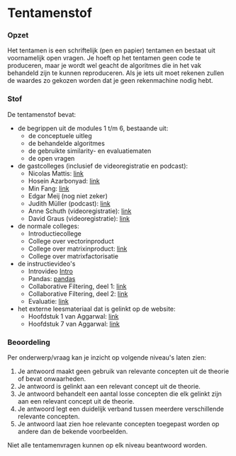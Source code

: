 # Tentamenstof

### Opzet
Het tentamen is een schriftelijk (pen en papier) tentamen en bestaat uit voornamelijk open vragen. Je hoeft op het tentamen geen code te produceren, maar je wordt wel geacht de algoritmes die in het vak behandeld zijn te kunnen reproduceren. Als je iets uit moet rekenen zullen de waardes zo gekozen worden dat je geen rekenmachine nodig hebt.


### Stof
De tentamenstof bevat:

- de begrippen uit de modules 1 t/m 6, bestaande uit:
    - de conceptuele uitleg
    - de behandelde algoritmes
    - de gebruikte similarity- en evaluatiematen
    - de open vragen
- de gastcolleges (inclusief de videoregistratie en podcast):
    - Nicolas Mattis: [link](/lectures/nicolas-mattis-2022)
    - Hosein Azarbonyad: [link](/lectures/hosein-azarbonyad)
    - Min Fang: [link](/lectures/min-fang-2022)
    - Edgar Meij (nog niet zeker)
    - Judith Müller (podcast): [link](/lectures/judith-moeller)
    - Anne Schuth (videoregistratie): [link](/lectures/anne-schuth)
    - David Graus (videoregistratie): [link](/lectures/david-graus-2021)
- de normale colleges:
    - Introductiecollege
    - College over vectorinproduct
    - College over matrixinproduct: [link](/lectures/matrixinproduct)
    - College over matrixfactorisatie
- de instructievideo's
    - Introvideo [Intro](/lectures/introductie)
    - Pandas: [pandas](/lectures/pandas)
    - Collaborative Filtering, deel 1: [link](/lectures/collaborative-filtering-1)
    - Collaborative Filtering, deel 2: [link](/lectures/collaborative-filtering-2)
    - Evaluatie: [link](/lectures/evaluatie)
- het externe leesmateriaal dat is gelinkt op de website:
    - Hoofdstuk 1 van Aggarwal: [link](/reading/guide-aggarwal-c1)
    - Hoofdstuk 7 van Aggarwal: [link](/reading/guide-aggarwal-c7)

### Beoordeling
Per onderwerp/vraag kan je inzicht op volgende niveau's laten zien:

1. Je antwoord maakt geen gebruik van relevante concepten uit de theorie of bevat onwaarheden.
2. Je antwoord is gelinkt aan een relevant concept uit de theorie.
3. Je antwoord behandelt een aantal losse concepten die elk gelinkt zijn aan een relevant concept uit de theorie.
4. Je antwoord legt een duidelijk verband tussen meerdere verschillende relevante concepten.
5. Je antwoord laat zien hoe relevante concepten toegepast worden op andere dan de bekende voorbeelden.

Niet alle tentamenvragen kunnen op elk niveau beantwoord worden.
